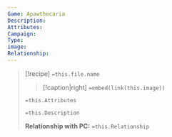 ```yaml
---
Game: Apawthecaria
Description: 
Attributes:
Campaign:
Type: 
image: 
Relationship: 
---
```

> [!recipe] `=this.file.name`
> > [!caption|right]
> > `=embed(link(this.image))`
> 
> `=this.Attributes`
> 
> `=this.Description`
> 
> **Relationship with PC:** `=this.Relationship`